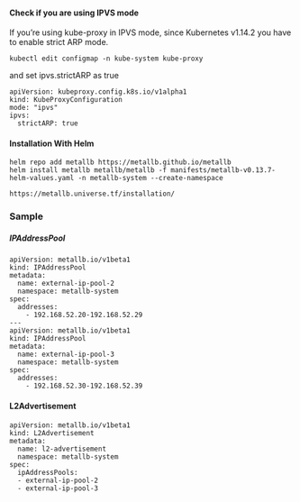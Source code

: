 #### Check if you are using IPVS mode
If you’re using kube-proxy in IPVS mode, since Kubernetes v1.14.2 you have to enable strict ARP mode.

```
kubectl edit configmap -n kube-system kube-proxy           
```

and set ipvs.strictARP as true

```
apiVersion: kubeproxy.config.k8s.io/v1alpha1
kind: KubeProxyConfiguration
mode: "ipvs"
ipvs:
  strictARP: true
```

#### Installation With Helm
```
helm repo add metallb https://metallb.github.io/metallb
helm install metallb metallb/metallb -f manifests/metallb-v0.13.7-helm-values.yaml -n metallb-system --create-namespace
```

`https://metallb.universe.tf/installation/`

### Sample 

##### IPAddressPool
```
apiVersion: metallb.io/v1beta1
kind: IPAddressPool
metadata:
  name: external-ip-pool-2
  namespace: metallb-system
spec:
  addresses:
    - 192.168.52.20-192.168.52.29
---
apiVersion: metallb.io/v1beta1
kind: IPAddressPool
metadata:
  name: external-ip-pool-3
  namespace: metallb-system
spec:
  addresses:
    - 192.168.52.30-192.168.52.39
```

#### L2Advertisement
```
apiVersion: metallb.io/v1beta1
kind: L2Advertisement
metadata:
  name: l2-advertisement
  namespace: metallb-system
spec:
  ipAddressPools:
  - external-ip-pool-2
  - external-ip-pool-3
```
